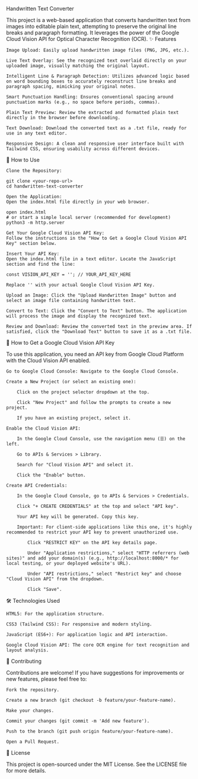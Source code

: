 Handwritten Text Converter

This project is a web-based application that converts handwritten text from images into editable plain text, attempting to preserve the original line breaks and paragraph formatting. It leverages the power of the Google Cloud Vision API for Optical Character Recognition (OCR).
✨ Features

    Image Upload: Easily upload handwritten image files (PNG, JPG, etc.).

    Live Text Overlay: See the recognized text overlaid directly on your uploaded image, visually matching the original layout.

    Intelligent Line & Paragraph Detection: Utilizes advanced logic based on word bounding boxes to accurately reconstruct line breaks and paragraph spacing, mimicking your original notes.

    Smart Punctuation Handling: Ensures conventional spacing around punctuation marks (e.g., no space before periods, commas).

    Plain Text Preview: Review the extracted and formatted plain text directly in the browser before downloading.

    Text Download: Download the converted text as a .txt file, ready for use in any text editor.

    Responsive Design: A clean and responsive user interface built with Tailwind CSS, ensuring usability across different devices.

🚀 How to Use

    Clone the Repository:

    git clone <your-repo-url>
    cd handwritten-text-converter

    Open the Application:
    Open the index.html file directly in your web browser.

    open index.html
    # or start a simple local server (recommended for development)
    python3 -m http.server

    Get Your Google Cloud Vision API Key:
    Follow the instructions in the "How to Get a Google Cloud Vision API Key" section below.

    Insert Your API Key:
    Open the index.html file in a text editor. Locate the JavaScript section and find the line:

    const VISION_API_KEY = ''; // YOUR_API_KEY_HERE

    Replace '' with your actual Google Cloud Vision API Key.

    Upload an Image: Click the "Upload Handwritten Image" button and select an image file containing handwritten text.

    Convert to Text: Click the "Convert to Text" button. The application will process the image and display the recognized text.

    Review and Download: Review the converted text in the preview area. If satisfied, click the "Download Text" button to save it as a .txt file.

🔑 How to Get a Google Cloud Vision API Key

To use this application, you need an API key from Google Cloud Platform with the Cloud Vision API enabled.

    Go to Google Cloud Console: Navigate to the Google Cloud Console.

    Create a New Project (or select an existing one):

        Click on the project selector dropdown at the top.

        Click "New Project" and follow the prompts to create a new project.

        If you have an existing project, select it.

    Enable the Cloud Vision API:

        In the Google Cloud Console, use the navigation menu (☰) on the left.

        Go to APIs & Services > Library.

        Search for "Cloud Vision API" and select it.

        Click the "Enable" button.

    Create API Credentials:

        In the Google Cloud Console, go to APIs & Services > Credentials.

        Click "+ CREATE CREDENTIALS" at the top and select "API key".

        Your API key will be generated. Copy this key.

        Important: For client-side applications like this one, it's highly recommended to restrict your API key to prevent unauthorized use.

            Click "RESTRICT KEY" on the API key details page.

            Under "Application restrictions," select "HTTP referrers (web sites)" and add your domain(s) (e.g., http://localhost:8000/* for local testing, or your deployed website's URL).

            Under "API restrictions," select "Restrict key" and choose "Cloud Vision API" from the dropdown.

            Click "Save".

🛠️ Technologies Used

    HTML5: For the application structure.

    CSS3 (Tailwind CSS): For responsive and modern styling.

    JavaScript (ES6+): For application logic and API interaction.

    Google Cloud Vision API: The core OCR engine for text recognition and layout analysis.

🤝 Contributing

Contributions are welcome! If you have suggestions for improvements or new features, please feel free to:

    Fork the repository.

    Create a new branch (git checkout -b feature/your-feature-name).

    Make your changes.

    Commit your changes (git commit -m 'Add new feature').

    Push to the branch (git push origin feature/your-feature-name).

    Open a Pull Request.

📄 License

This project is open-sourced under the MIT License. See the LICENSE file for more details.